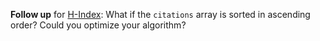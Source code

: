 **Follow up** for [H-Index](https://leetcode.com/problems/h-index/): What if the `citations` array is sorted in ascending order? Could you optimize your algorithm?